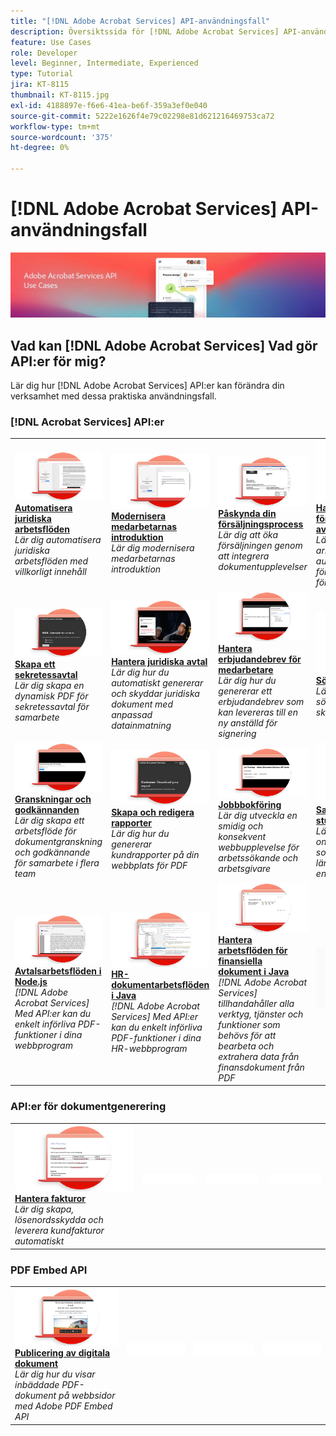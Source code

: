 ```yaml
---
title: "[!DNL Adobe Acrobat Services] API-användningsfall"
description: Översiktssida för [!DNL Adobe Acrobat Services] API-användningsfall
feature: Use Cases
role: Developer
level: Beginner, Intermediate, Experienced
type: Tutorial
jira: KT-8115
thumbnail: KT-8115.jpg
exl-id: 4188897e-f6e6-41ea-be6f-359a3ef0e040
source-git-commit: 5222e1626f4e79c02298e81d621216469753ca72
workflow-type: tm+mt
source-wordcount: '375'
ht-degree: 0%

---
```


# [!DNL Adobe Acrobat Services] API-användningsfall

![[!DNL Acrobat Services] Banderoll för API-användningsfall](../assets/usecaseshero.jpg)

## Vad kan [!DNL Adobe Acrobat Services] Vad gör API:er för mig?

Lär dig hur [!DNL Adobe Acrobat Services] API:er kan förändra din verksamhet med dessa praktiska användningsfall.

### [!DNL Acrobat Services] API:er

<table style="table-layout:fixed">
<tr>
  <td>
    <a href="automatelegalworkflows.md">
      <img alt="Automatisera juridiska arbetsflöden" src="assets/automatelegal_thumb.png" />
    </a>
    <div>
    <a href="automatelegalworkflows.md"><strong>Automatisera juridiska arbetsflöden</strong></a>
    </div>
    <em>Lär dig automatisera juridiska arbetsflöden med villkorligt innehåll</em>
    <br>
  </td>
  <td>
      <a href="employeeonboarding.md">
        <img alt="Modernisera medarbetarnas introduktion" src="assets/employee_thumb.png" />
      </a>
      <div>
      <a href="employeeonboarding.md"><strong>Modernisera medarbetarnas introduktion</strong></a>
      </div>
      <em>Lär dig modernisera medarbetarnas introduktion</em>
      <br>
  </td>
  <td>
      <a href="acceleratesales.md">
        <img alt="Påskynda din försäljningsprocess" src="assets/accsales_thumb.png" />
      </a>
      <div>
      <a href="acceleratesales.md"><strong>Påskynda din försäljningsprocess</strong></a>
      </div>
      <em>Lär dig att öka försäljningen genom att integrera dokumentupplevelser</em>
      <br>
    </td>
    <td>
      <a href="sales.md">
        <img alt="Hantera försäljningsförslag och avtal" src="assets/sales_thumb.png" />
      </a>
      <div>
      <a href="sales.md"><strong>Hantera försäljningsförslag och avtal</strong></a>
      </div>
      <em>Lär dig skapa ett effektivt arbetsflöde för att automatisera och förenkla försäljningsförslag</em>
      <br>
    </td>
</tr>
<tr>
  <td>
    <a href="nda.md">
      <img alt="Skapa ett sekretessavtal" src="assets/nda_thumb.png" />
    </a>
    <div>
    <a href="nda.md"><strong>Skapa ett sekretessavtal</strong></a>
    </div>
    <em>Lär dig skapa en dynamisk PDF för sekretessavtal för samarbete</em>
    <br>
  </td>
  <td>
    <a href="legal.md">
      <img alt="Hantera juridiska avtal" src="assets/legal_thumb.png" />
    </a>
    <div>
    <a href="legal.md"><strong>Hantera juridiska avtal</strong></a>
    </div>
    <em>Lär dig hur du automatiskt genererar och skyddar juridiska dokument med anpassad datainmatning</em>
    <br>
  </td>
  <td>
    <a href="offer.md">
      <img alt="Hantera erbjudandebrev för medarbetare" src="assets/offer_thumb.png" />
    </a>
    <div>
    <a href="offer.md"><strong>Hantera erbjudandebrev för medarbetare</strong></a>
    </div>
    <em>Lär dig hur du genererar ett erbjudandebrev som kan levereras till en ny anställd för signering</em>
    <br>
  </td>
  <td>
    <a href="searching.md">
      <img alt="Söka och indexera" src="assets/searching_thumb.png" />
    </a>
    <div>
    <a href="searching.md"><strong>Söka och indexera</strong></a>
    </div>
    <em>Lär dig hur du skapar sökbara PDF-filer från skannade dokument</em>
    <br>
  </td>
</tr>
<tr>
  <td>
    <a href="reviews.md">
      <img alt="Granskningar och godkännanden" src="assets/reviews_thumb.png" />
    </a>
    <div>
    <a href="reviews.md"><strong>Granskningar och godkännanden</strong></a>
    </div>
    <em>Lär dig skapa ett arbetsflöde för dokumentgranskning och godkännande för samarbete i flera team</em>
    <br>
  </td>
  <td>
    <a href="reportcreation.md">
      <img alt="Skapa och redigera rapporter" src="assets/report_thumb.png" />
    </a>
    <div>
    <a href="reportcreation.md"><strong>Skapa och redigera rapporter</strong></a>
    </div>
    <em>Lär dig hur du genererar kundrapporter på din webbplats för PDF</em>
    <br>
  </td>
  <td>
    <a href="jobposting.md">
      <img alt="Jobbbokföring" src="assets/job_thumb.png" />
    </a>
    <div>
    <a href="jobposting.md"><strong>Jobbbokföring</strong></a>
    </div>
    <em>Lär dig utveckla en smidig och konsekvent webbupplevelse för arbetssökande och arbetsgivare</em>
    <br>
  </td>
  <td>
    <a href="educationcollab.md">
      <img alt="Samverkan mellan elever och lärare" src="assets/edu_thumb.png" />
    </a>
    <div>
    <a href="educationcollab.md"><strong>Samverkan mellan studerande och lärare</strong></a>
    </div>
    <em>Lär dig skapa en onlineutbildningsplattform som gör det möjligt för lärare och elever att enkelt dela resurser i PDF</em>
    <br>
  </td>
</tr>
<tr>
  <td>
    <a href="AgreementWorkflowsNodejs.md">
      <img alt="Avtalsarbetsflöden i Node.js" src="assets/AWNjs_thumb.png" />
    </a>
    <div>
    <a href="AgreementWorkflowsNodejs.md"><strong>Avtalsarbetsflöden i Node.js</strong></a>
    </div>
    <em>[!DNL Adobe Acrobat Services] Med API:er kan du enkelt införliva PDF-funktioner i dina webbprogram</em>
    <br>
  </td>
  <td>
    <a href="HRAgreementWorkflowsJava.md">
      <img alt="HR-dokumentarbetsflöden i Java" src="assets/HRWJ_thumb.png" />
    </a>
    <div>
    <a href="HRAgreementWorkflowsJava.md"><strong>HR-dokumentarbetsflöden i Java</strong></a>
    </div>
    <em>[!DNL Adobe Acrobat Services] Med API:er kan du enkelt införliva PDF-funktioner i dina HR-webbprogram</em>
    <br>
  </td>
  <td>
    <a href="FinanceWorkflowsJava.md">
      <img alt="Hantera arbetsflöden för finansiella dokument i Java" src="assets/FAWJ_thumb.png" />
    </a>
    <div>
    <a href="FinanceWorkflowsJava.md"><strong>Hantera arbetsflöden för finansiella dokument i Java</strong></a>
    </div>
    <em>[!DNL Adobe Acrobat Services] tillhandahåller alla verktyg, tjänster och funktioner som behövs för att bearbeta och extrahera data från finansdokument från PDF</em>
    <br>
  </td>
  <td>
    <img alt="Avgränsare" src="../assets/GrayBanner_Placeholder.png" />
    <div>
    <br>
  </td>
</tr>
</table>

### API:er för dokumentgenerering

<table style="table-layout:fixed">
<tr>
  <td>
    <a href="invoices.md">
      <img alt="Hantera fakturor" src="assets/invoices_thumb.png" />
    </a>
    <div>
    <a href="invoices.md"><strong>Hantera fakturor</strong></a>
    </div>
    <em>Lär dig skapa, lösenordsskydda och leverera kundfakturor automatiskt</em>
    <br>
  </td>
  <td>
    <img alt="Avgränsare" src="../assets/WhiteBanner_Placeholder.png" />
    <div>
    <br>
  </td>
  <td>
    <img alt="Avgränsare" src="../assets/WhiteBanner_Placeholder.png" />
    <div>
    <br>
  </td>
  <td>
    <img alt="Avgränsare" src="../assets/WhiteBanner_Placeholder.png" />
    <div>
    <br>
  </td>
</tr>
</table>

### PDF Embed API

<table style="table-layout:fixed">
<tr>
   <td>
    <a href="ddppdfembedapi.md">
      <img alt="Publicering av digitala dokument" src="assets/ddp_thumb.png" />
    </a>
    <div>
    <a href="ddppdfembedapi.md"><strong>Publicering av digitala dokument</strong></a>
    </div>
    <em>Lär dig hur du visar inbäddade PDF-dokument på webbsidor med Adobe PDF Embed API</em>
    <br>
  </td>
  <td>
    <img alt="Avgränsare" src="../assets/WhiteBanner_Placeholder.png" />
    <div>
    <br>
  </td>
  <td>
    <img alt="Avgränsare" src="../assets/WhiteBanner_Placeholder.png" />
    <div>
    <br>
  </td>
  <td>
    <img alt="Avgränsare" src="../assets/WhiteBanner_Placeholder.png" />
    <div>
    <br>
  </td>
</tr>
</table>